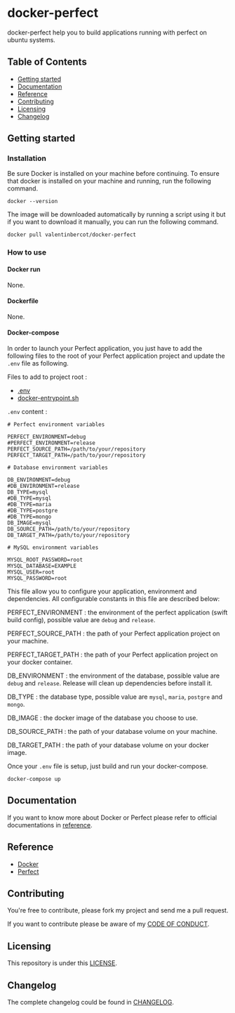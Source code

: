 # docker-perfect

docker-perfect help you to build applications running with perfect on ubuntu systems.

## Table of Contents

*   [Getting started](#getting_started)
*   [Documentation](#documentation)
*   [Reference](#reference)
*   [Contributing](#contributing)
*   [Licensing](#licensing)
*   [Changelog](#changelog)

## Getting started

### Installation

Be sure Docker is installed on your machine before continuing. To ensure that docker is installed on your machine and running, run the following command.

``` shell
docker --version
```

The image will be downloaded automatically by running a script using it but if you want to download it manually, you can run the following command.

``` shell
docker pull valentinbercot/docker-perfect
```

### How to use

#### Docker run

None.

#### Dockerfile

None.

#### Docker-compose

In order to launch your Perfect application, you just have to add the following files to the root of your Perfect application project and update the `.env` file as following.

Files to add to project root :

*   [.env][env]
*   [docker-entrypoint.sh][docker_entrypoint]

`.env` content :

``` shell
# Perfect environment variables

PERFECT_ENVIRONMENT=debug
#PERFECT_ENVIRONMENT=release
PERFECT_SOURCE_PATH=/path/to/your/repository
PERFECT_TARGET_PATH=/path/to/your/repository

# Database environment variables

DB_ENVIRONMENT=debug
#DB_ENVIRONMENT=release
DB_TYPE=mysql
#DB_TYPE=mysql
#DB_TYPE=maria
#DB_TYPE=postgre
#DB_TYPE=mongo
DB_IMAGE=mysql
DB_SOURCE_PATH=/path/to/your/repository
DB_TARGET_PATH=/path/to/your/repository

# MySQL environment variables

MYSQL_ROOT_PASSWORD=root
MYSQL_DATABASE=EXAMPLE
MYSQL_USER=root
MYSQL_PASSWORD=root
```

This file allow you to configure your application, environment and dependencies. All configurable constants in this file are described below:

PERFECT_ENVIRONMENT : the environment of the perfect application (swift build config), possible value are `debug` and `release`.

PERFECT_SOURCE_PATH : the path of your Perfect application project on your machine.

PERFECT_TARGET_PATH : the path of your Perfect application project on your docker container.

DB_ENVIRONMENT : the environment of the database, possible value are `debug` and `release`. Release will clean up dependencies before install it.

DB_TYPE : the database type, possible value are `mysql`, `maria`, `postgre` and `mongo`.

DB_IMAGE : the docker image of the database you choose to use.

DB_SOURCE_PATH : the path of your database volume on your machine.

DB_TARGET_PATH : the path of your database volume on your docker image.

Once your `.env` file is setup, just build and run your docker-compose.

``` shell
docker-compose up
```

## Documentation

If you want to know more about Docker or Perfect please refer to official documentations in [reference](#reference).

## Reference

*   [Docker][docker]
*   [Perfect][perfect]

## Contributing

You're free to contribute, please fork my project and send me a pull request.

If you want to contribute please be aware of my [CODE OF CONDUCT][code_of_conduct].

## Licensing

This repository is under this [LICENSE][license].

## Changelog

The complete changelog could be found in [CHANGELOG][changelog].

[docker_entrypoint]: docker-entrypoint.sh
[env]: .env
[docker]: https://docker.com
[perfect]: https://perfect.org
[code_of_conduct]: CODE_OF_CONDUCT.md
[license]: LICENSE.md
[changelog]: CHANGELOG.md
